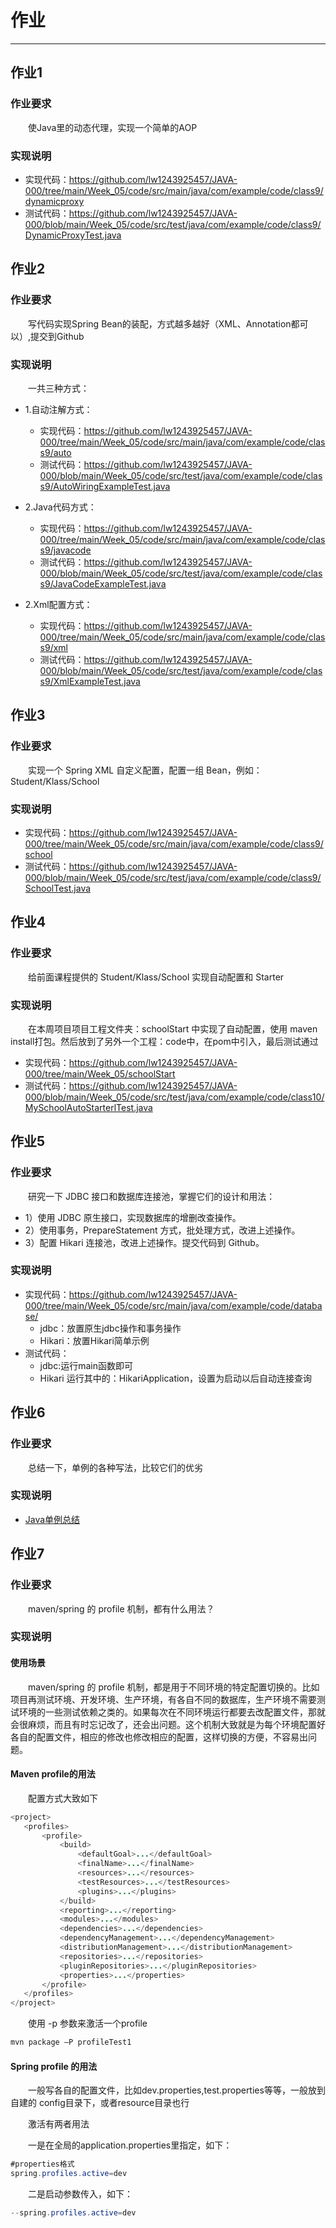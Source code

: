 # 作业
***
## 作业1
### 作业要求
&ensp;&ensp;&ensp;&ensp;使Java里的动态代理，实现一个简单的AOP

### 实现说明
- 实现代码：https://github.com/lw1243925457/JAVA-000/tree/main/Week_05/code/src/main/java/com/example/code/class9/dynamicproxy
- 测试代码：https://github.com/lw1243925457/JAVA-000/blob/main/Week_05/code/src/test/java/com/example/code/class9/DynamicProxyTest.java

## 作业2
### 作业要求
&ensp;&ensp;&ensp;&ensp;写代码实现Spring Bean的装配，方式越多越好（XML、Annotation都可以）,提交到Github

### 实现说明
&ensp;&ensp;&ensp;&ensp;一共三种方式：

- 1.自动注解方式：
  - 实现代码：https://github.com/lw1243925457/JAVA-000/tree/main/Week_05/code/src/main/java/com/example/code/class9/auto
  - 测试代码：https://github.com/lw1243925457/JAVA-000/blob/main/Week_05/code/src/test/java/com/example/code/class9/AutoWiringExampleTest.java

- 2.Java代码方式：
  - 实现代码：https://github.com/lw1243925457/JAVA-000/tree/main/Week_05/code/src/main/java/com/example/code/class9/javacode
  - 测试代码：https://github.com/lw1243925457/JAVA-000/blob/main/Week_05/code/src/test/java/com/example/code/class9/JavaCodeExampleTest.java

- 2.Xml配置方式：
  - 实现代码：https://github.com/lw1243925457/JAVA-000/tree/main/Week_05/code/src/main/java/com/example/code/class9/xml
  - 测试代码：https://github.com/lw1243925457/JAVA-000/blob/main/Week_05/code/src/test/java/com/example/code/class9/XmlExampleTest.java

## 作业3
### 作业要求
&ensp;&ensp;&ensp;&ensp;实现一个 Spring XML 自定义配置，配置一组 Bean，例如：Student/Klass/School

### 实现说明
- 实现代码：https://github.com/lw1243925457/JAVA-000/tree/main/Week_05/code/src/main/java/com/example/code/class9/school
- 测试代码：https://github.com/lw1243925457/JAVA-000/blob/main/Week_05/code/src/test/java/com/example/code/class9/SchoolTest.java 

## 作业4
### 作业要求
&ensp;&ensp;&ensp;&ensp;给前面课程提供的 Student/Klass/School 实现自动配置和 Starter

### 实现说明
&ensp;&ensp;&ensp;&ensp;在本周项目项目工程文件夹：schoolStart 中实现了自动配置，使用 maven install打包。然后放到了另外一个工程：code中，在pom中引入，最后测试通过

- 实现代码：https://github.com/lw1243925457/JAVA-000/tree/main/Week_05/schoolStart
- 测试代码：https://github.com/lw1243925457/JAVA-000/blob/main/Week_05/code/src/test/java/com/example/code/class10/MySchoolAutoStarterlTest.java 

## 作业5
### 作业要求
&ensp;&ensp;&ensp;&ensp;研究一下 JDBC 接口和数据库连接池，掌握它们的设计和用法：

- 1）使用 JDBC 原生接口，实现数据库的增删改查操作。
- 2）使用事务，PrepareStatement 方式，批处理方式，改进上述操作。
- 3）配置 Hikari 连接池，改进上述操作。提交代码到 Github。

### 实现说明

- 实现代码：https://github.com/lw1243925457/JAVA-000/tree/main/Week_05/code/src/main/java/com/example/code/database/
  - jdbc：放置原生jdbc操作和事务操作
  - Hikari：放置Hikari简单示例
- 测试代码：
  - jdbc:运行main函数即可
  - Hikari 运行其中的：HikariApplication，设置为启动以后自动连接查询

## 作业6
### 作业要求
&ensp;&ensp;&ensp;&ensp;总结一下，单例的各种写法，比较它们的优劣

### 实现说明
- [Java单例总结](https://github.com/lw1243925457/SE-Notes/blob/master/profession/program/java/Java%E5%8D%95%E4%BE%8B%E6%A8%A1%E5%BC%8F.md)

## 作业7
### 作业要求
&ensp;&ensp;&ensp;&ensp;maven/spring 的 profile 机制，都有什么用法？

### 实现说明
#### 使用场景
&ensp;&ensp;&ensp;&ensp;maven/spring 的 profile 机制，都是用于不同环境的特定配置切换的。比如项目再测试环境、开发环境、生产环境，有各自不同的数据库，生产环境不需要测试环境的一些测试依赖之类的。如果每次在不同环境运行都要去改配置文件，那就会很麻烦，而且有时忘记改了，还会出问题。这个机制大致就是为每个环境配置好各自的配置文件，相应的修改也修改相应的配置，这样切换的方便，不容易出问题。

#### Maven profile的用法
&ensp;&ensp;&ensp;&ensp;配置方式大致如下

```java
<project>
   <profiles>
       <profile>
           <build>
               <defaultGoal>...</defaultGoal>
               <finalName>...</finalName>
               <resources>...</resources>
               <testResources>...</testResources>
               <plugins>...</plugins>
           </build>
           <reporting>...</reporting>
           <modules>...</modules>
           <dependencies>...</dependencies>
           <dependencyManagement>...</dependencyManagement>
           <distributionManagement>...</distributionManagement>
           <repositories>...</repositories>
           <pluginRepositories>...</pluginRepositories>
           <properties>...</properties>
       </profile>
   </profiles>
</project>  
```

&ensp;&ensp;&ensp;&ensp;使用 -p 参数来激活一个profile

```bash
mvn package –P profileTest1 
```

#### Spring profile 的用法
&ensp;&ensp;&ensp;&ensp;一般写各自的配置文件，比如dev.properties,test.properties等等，一般放到自建的 config目录下，或者resource目录也行

&ensp;&ensp;&ensp;&ensp;激活有两者用法

&ensp;&ensp;&ensp;&ensp;一是在全局的application.properties里指定，如下：

```java
#properties格式
spring.profiles.active=dev
```

&ensp;&ensp;&ensp;&ensp;二是启动参数传入，如下：

```java
--spring.profiles.active=dev
```